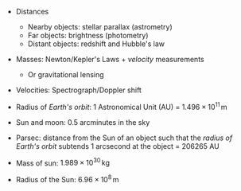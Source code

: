 - Distances
	- Nearby objects: stellar parallax (astrometry)
	- Far objects: brightness (photometry)
	- Distant objects: redshift and Hubble's law

- Masses: Newton/Kepler's Laws + _velocity_ measurements
	- Or gravitational lensing
- Velocities: Spectrograph/Doppler shift

- Radius of _Earth's orbit_: 1 Astronomical Unit (AU) = $1.496\times 10^{11}\,\text{m}$
- Sun and moon: 0.5 arcminutes in the sky
- Parsec: distance from the Sun of an object such that the _radius of Earth's orbit_ subtends 1 arcsecond at the object = 206265 AU
- Mass of sun: $1.989\times 10^{30}\,\text{kg}$
- Radius of the Sun: $6.96\times 10^{8} \,\text{m}$

